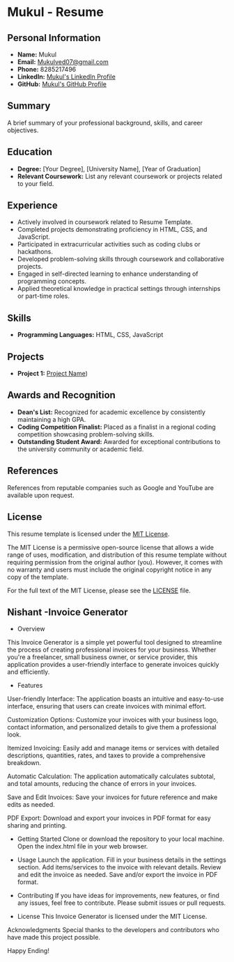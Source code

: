 # Mukul - Resume

## Personal Information
- **Name:** Mukul
- **Email:** Mukulved07@gmail.com
- **Phone:** 8285217496
- **LinkedIn:** [Mukul's LinkedIn Profile](linkedin.com/in/mukul-kumar-338618231ul)
- **GitHub:** [Mukul's GitHub Profile](https://github.com/mukulkumar8285/Team__19)

## Summary
A brief summary of your professional background, skills, and career objectives.

## Education
- **Degree:** [Your Degree], [University Name], [Year of Graduation]
- **Relevant Coursework:** List any relevant coursework or projects related to your field.

## Experience
- Actively involved in coursework related to Resume Template.
- Completed projects demonstrating proficiency in HTML, CSS, and JavaScript.
- Participated in extracurricular activities such as coding clubs or hackathons.
- Developed problem-solving skills through coursework and collaborative projects.
- Engaged in self-directed learning to enhance understanding of programming concepts.
- Applied theoretical knowledge in practical settings through internships or part-time roles.

## Skills
- **Programming Languages:** HTML, CSS, JavaScript


## Projects
- **Project 1:** [Project Name](https://mukulkumar8285.github.io/Team__19/MCT-4%20-%20Copy/Resume.html))

## Awards and Recognition
- **Dean's List:** Recognized for academic excellence by consistently maintaining a high GPA.
- **Coding Competition Finalist:** Placed as a finalist in a regional coding competition showcasing problem-solving skills.
- **Outstanding Student Award:** Awarded for exceptional contributions to the university community or academic field.

## References
References from reputable companies such as Google and YouTube are available upon request.

## License
This resume template is licensed under the [MIT License](LICENSE).

The MIT License is a permissive open-source license that allows a wide range of uses, modification, and distribution of this resume template without requiring permission from the original author (you). However, it comes with no warranty and users must include the original copyright notice in any copy of the template.

For the full text of the MIT License, please see the [LICENSE](LICENSE) file.

## Nishant -Invoice Generator
- Overview

This Invoice Generator is a simple yet powerful tool designed to streamline the process of creating professional invoices for your business. Whether you're a freelancer, small business owner, or service provider, this application provides a user-friendly interface to generate invoices quickly and efficiently.

- Features

User-friendly Interface: The application boasts an intuitive and easy-to-use interface, ensuring that users can create invoices with minimal effort.

Customization Options: Customize your invoices with your business logo, contact information, and personalized details to give them a professional look.

Itemized Invoicing: Easily add and manage items or services with detailed descriptions, quantities, rates, and taxes to provide a comprehensive breakdown.

Automatic Calculation: The application automatically calculates subtotal, and total amounts, reducing the chance of errors in your invoices.

Save and Edit Invoices: Save your invoices for future reference and make edits as needed.

PDF Export: Download and export your invoices in PDF format for easy sharing and printing.

- Getting Started
Clone or download the repository to your local machine.
Open the index.html file in your web browser.
- Usage
Launch the application.
Fill in your business details in the settings section.
Add items/services to the invoice with relevant details.
Review and edit the invoice as needed.
Save and/or export the invoice in PDF format.
- Contributing
If you have ideas for improvements, new features, or find any issues, feel free to contribute. Please submit issues or pull requests.

- License
This Invoice Generator is licensed under the MIT License.

Acknowledgments
Special thanks to the developers and contributors who have made this project possible.

Happy Ending!
